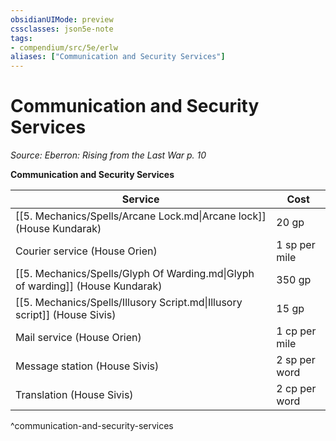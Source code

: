 ```yaml
---
obsidianUIMode: preview
cssclasses: json5e-note
tags:
- compendium/src/5e/erlw
aliases: ["Communication and Security Services"]
---
```

# Communication and Security Services
*Source: Eberron: Rising from the Last War p. 10* 

**Communication and Security Services**

| Service | Cost |
|---------|------|
| [[5. Mechanics/Spells/Arcane Lock.md\|Arcane lock]] (House Kundarak) | 20 gp |
| Courier service (House Orien) | 1 sp per mile |
| [[5. Mechanics/Spells/Glyph Of Warding.md\|Glyph of warding]] (House Kundarak) | 350 gp |
| [[5. Mechanics/Spells/Illusory Script.md\|Illusory script]] (House Sivis) | 15 gp |
| Mail service (House Orien) | 1 cp per mile |
| Message station (House Sivis) | 2 sp per word |
| Translation (House Sivis) | 2 cp per word |
^communication-and-security-services